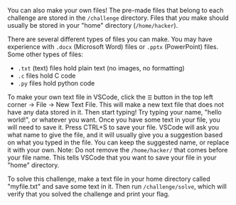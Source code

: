 You can also make your own files!
The pre-made files that belong to each challenge are stored in the `/challenge` directory.
Files that *you* make should usually be stored in your "home" directory (`/home/hacker`).

There are several different types of files you can make. You may have experience with `.docx` (Microsoft Word) files or `.pptx` (PowerPoint) files. 
Some other types of files:
- `.txt` (text) files hold plain text (no images, no formatting)
- `.c` files hold C code
- `.py` files hold python code

To make your own text file in VSCode, click the `☰` button in the top left corner -> File -> New Text File. This will make a new text file that does not have any data stored in it. 
Then start typing! Try typing your name, "hello world!", or whatever you want.
Once you have some text in your file, you will need to save it. Press CTRL+S to save your file. 
VSCode will ask you what name to give the file, and it will usually give you a suggestion based on what you typed in the file. You can keep the suggested name, or replace it with your own. 
Note: Do not remove the `/home/hacker/` that comes before your file name. This tells VSCode that you want to save your file in your "home" directory. 

To solve this challenge, make a text file in your home directory called "myfile.txt" and save some text in it. Then run `/challenge/solve`, which will verify that you solved the challenge and print your flag.
